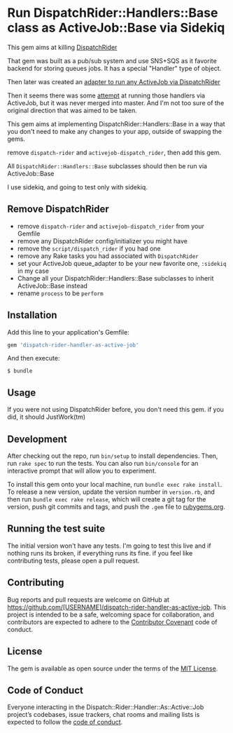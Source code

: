 # Run DispatchRider::Handlers::Base class as ActiveJob::Base via Sidekiq

This gem aims at killing [DispatchRider](https://github.com/payrollhero/dispatch-rider)

That gem was built as a pub/sub system and use SNS+SQS as it favorite backend for storing queues jobs.
It has a special "Handler" type of object.

Then later was created an [adapter to run any ActiveJob via DispatchRider](https://github.com/payrollhero/activejob-dispatch_rider)

Then it seems there was some [attempt](https://github.com/payrollhero/dispatch_rider-active_job/commit/d595db5cbd0f3eeb1c848713e04996b964e13243) at running those handlers via ActiveJob, but it was never merged into master. And I'm not too sure of the original direction that was aimed to be taken.

This gem aims at implementing DispatchRider::Handlers::Base in a way that you don't need to make any changes to your app, outside of swapping the gems.

remove `dispatch-rider` and `activejob-dispatch_rider`, then add this gem.

All `DispatchRider::Handlers::Base` subclasses should then be run via ActiveJob::Base

I use sidekiq, and going to test only with sidekiq.

## Remove DispatchRider

* remove `dispatch-rider` and `activejob-dispatch_rider` from your Gemfile
* remove any DispatchRider config/initializer you might have
* remove the `script/dispatch_rider` if you had one
* remove any Rake tasks you had associated with `DispatchRider`
* set your ActiveJob queue_adapter to be your new favorite one, `:sidekiq` in my case
* Change all your DispatchRider::Handlers::Base subclasses to inherit ActiveJob::Base instead
* rename `process` to be `perform`

## Installation

Add this line to your application's Gemfile:

```ruby
gem 'dispatch-rider-handler-as-active-job'
```

And then execute:

    $ bundle

## Usage

If you were not using DispatchRider before, you don't need this gem. if you did, it should JustWork(tm)

## Development

After checking out the repo, run `bin/setup` to install dependencies. Then, run `rake spec` to run the tests. You can also run `bin/console` for an interactive prompt that will allow you to experiment.

To install this gem onto your local machine, run `bundle exec rake install`. To release a new version, update the version number in `version.rb`, and then run `bundle exec rake release`, which will create a git tag for the version, push git commits and tags, and push the `.gem` file to [rubygems.org](https://rubygems.org).

## Running the test suite

The initial version won't have any tests. I'm going to test this live and if nothing runs its broken, if everything runs its fine. if you feel like contributing tests, please open a pull request.

## Contributing

Bug reports and pull requests are welcome on GitHub at https://github.com/[USERNAME]/dispatch-rider-handler-as-active-job. This project is intended to be a safe, welcoming space for collaboration, and contributors are expected to adhere to the [Contributor Covenant](http://contributor-covenant.org) code of conduct.

## License

The gem is available as open source under the terms of the [MIT License](https://opensource.org/licenses/MIT).

## Code of Conduct

Everyone interacting in the Dispatch::Rider::Handler::As::Active::Job project’s codebases, issue trackers, chat rooms and mailing lists is expected to follow the [code of conduct](https://github.com/[USERNAME]/dispatch-rider-handler-as-active-job/blob/master/CODE_OF_CONDUCT.md).
